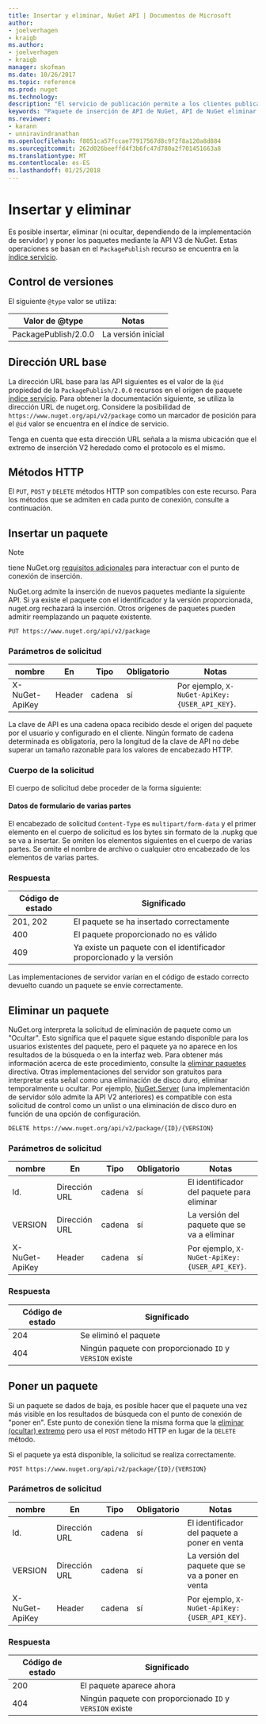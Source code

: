 ```yaml
---
title: Insertar y eliminar, NuGet API | Documentos de Microsoft
author:
- joelverhagen
- kraigb
ms.author:
- joelverhagen
- kraigb
manager: skofman
ms.date: 10/26/2017
ms.topic: reference
ms.prod: nuget
ms.technology: 
description: "El servicio de publicación permite a los clientes publicar nuevos paquetes y ocultar o eliminar los paquetes existentes."
keywords: "Paquete de inserción de API de NuGet, API de NuGet eliminar paquete, API de NuGet ocultar paquete, paquete de carga de la API de NuGet, API de NuGet crear paquete"
ms.reviewer:
- karann
- unniravindranathan
ms.openlocfilehash: f8051ca57fccae77917567d8c9f2f8a120a8d884
ms.sourcegitcommit: 262d026beeffd4f3b6fc47d780a2f701451663a8
ms.translationtype: MT
ms.contentlocale: es-ES
ms.lasthandoff: 01/25/2018
---
```

# <a name="push-and-delete"></a>Insertar y eliminar

Es posible insertar, eliminar (ni ocultar, dependiendo de la implementación de servidor) y poner los paquetes mediante la API V3 de NuGet. Estas operaciones se basan en el `PackagePublish` recurso se encuentra en la [índice servicio](service-index.md).

## <a name="versioning"></a>Control de versiones

El siguiente `@type` valor se utiliza:

Valor de @type          | Notas
-------------------- | -----
PackagePublish/2.0.0 | La versión inicial

## <a name="base-url"></a>Dirección URL base

La dirección URL base para las API siguientes es el valor de la `@id` propiedad de la `PackagePublish/2.0.0` recursos en el origen de paquete [índice servicio](service-index.md). Para obtener la documentación siguiente, se utiliza la dirección URL de nuget.org. Considere la posibilidad de `https://www.nuget.org/api/v2/package` como un marcador de posición para el `@id` valor se encuentra en el índice de servicio.

Tenga en cuenta que esta dirección URL señala a la misma ubicación que el extremo de inserción V2 heredado como el protocolo es el mismo.

## <a name="http-methods"></a>Métodos HTTP

El `PUT`, `POST` y `DELETE` métodos HTTP son compatibles con este recurso. Para los métodos que se admiten en cada punto de conexión, consulte a continuación.

## <a name="push-a-package"></a>Insertar un paquete

> [!Note]
> tiene NuGet.org [requisitos adicionales](NuGet-Protocols.md) para interactuar con el punto de conexión de inserción.

NuGet.org admite la inserción de nuevos paquetes mediante la siguiente API. Si ya existe el paquete con el identificador y la versión proporcionada, nuget.org rechazará la inserción. Otros orígenes de paquetes pueden admitir reemplazando un paquete existente.

    PUT https://www.nuget.org/api/v2/package

### <a name="request-parameters"></a>Parámetros de solicitud

nombre           | En     | Tipo   | Obligatorio | Notas
-------------- | ------ | ------ | -------- | -----
X-NuGet-ApiKey | Header | cadena | sí      | Por ejemplo, `X-NuGet-ApiKey: {USER_API_KEY}`.

La clave de API es una cadena opaca recibido desde el origen del paquete por el usuario y configurado en el cliente. Ningún formato de cadena determinada es obligatoria, pero la longitud de la clave de API no debe superar un tamaño razonable para los valores de encabezado HTTP.

### <a name="request-body"></a>Cuerpo de la solicitud

El cuerpo de solicitud debe proceder de la forma siguiente:

#### <a name="multipart-form-data"></a>Datos de formulario de varias partes

El encabezado de solicitud `Content-Type` es `multipart/form-data` y el primer elemento en el cuerpo de solicitud es los bytes sin formato de la .nupkg que se va a insertar. Se omiten los elementos siguientes en el cuerpo de varias partes. Se omite el nombre de archivo o cualquier otro encabezado de los elementos de varias partes.

### <a name="response"></a>Respuesta

Código de estado | Significado
----------- | -------
201, 202    | El paquete se ha insertado correctamente
400         | El paquete proporcionado no es válido
409         | Ya existe un paquete con el identificador proporcionado y la versión

Las implementaciones de servidor varían en el código de estado correcto devuelto cuando un paquete se envíe correctamente.

## <a name="delete-a-package"></a>Eliminar un paquete

NuGet.org interpreta la solicitud de eliminación de paquete como un "Ocultar". Esto significa que el paquete sigue estando disponible para los usuarios existentes del paquete, pero el paquete ya no aparece en los resultados de la búsqueda o en la interfaz web. Para obtener más información acerca de este procedimiento, consulte la [eliminar paquetes](../policies/deleting-packages.md) directiva. Otras implementaciones del servidor son gratuitos para interpretar esta señal como una eliminación de disco duro, eliminar temporalmente u ocultar. Por ejemplo, [NuGet.Server](https://www.nuget.org/packages/NuGet.Server) (una implementación de servidor sólo admite la API V2 anteriores) es compatible con esta solicitud de control como un unlist o una eliminación de disco duro en función de una opción de configuración.

    DELETE https://www.nuget.org/api/v2/package/{ID}/{VERSION}

### <a name="request-parameters"></a>Parámetros de solicitud

nombre           | En     | Tipo   | Obligatorio | Notas
-------------- | ------ | ------ | -------- | -----
Id.             | Dirección URL    | cadena | sí      | El identificador del paquete para eliminar
VERSION        | Dirección URL    | cadena | sí      | La versión del paquete que se va a eliminar
X-NuGet-ApiKey | Header | cadena | sí      | Por ejemplo, `X-NuGet-ApiKey: {USER_API_KEY}`.

### <a name="response"></a>Respuesta

Código de estado | Significado
----------- | -------
204         | Se eliminó el paquete
404         | Ningún paquete con proporcionado `ID` y `VERSION` existe

## <a name="relist-a-package"></a>Poner un paquete

Si un paquete se dados de baja, es posible hacer que el paquete una vez más visible en los resultados de búsqueda con el punto de conexión de "poner en". Este punto de conexión tiene la misma forma que la [eliminar (ocultar) extremo](#delete-a-package) pero usa el `POST` método HTTP en lugar de la `DELETE` método.

Si el paquete ya está disponible, la solicitud se realiza correctamente.

    POST https://www.nuget.org/api/v2/package/{ID}/{VERSION}

### <a name="request-parameters"></a>Parámetros de solicitud

nombre           | En     | Tipo   | Obligatorio | Notas
-------------- | ------ | ------ | -------- | -----
Id.             | Dirección URL    | cadena | sí      | El identificador del paquete a poner en venta
VERSION        | Dirección URL    | cadena | sí      | La versión del paquete que se va a poner en venta
X-NuGet-ApiKey | Header | cadena | sí      | Por ejemplo, `X-NuGet-ApiKey: {USER_API_KEY}`.

### <a name="response"></a>Respuesta

Código de estado | Significado
----------- | -------
200         | El paquete aparece ahora
404         | Ningún paquete con proporcionado `ID` y `VERSION` existe
